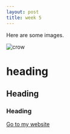 ```yaml
---
layout: post
title: week 5
---
```


Here are some images.

![crow](https://cdn.download.ams.birds.cornell.edu/api/v1/asset/126364891/1800)

# heading

## Heading

### Heading

[Go to my website](https://pranavms.xyz)
